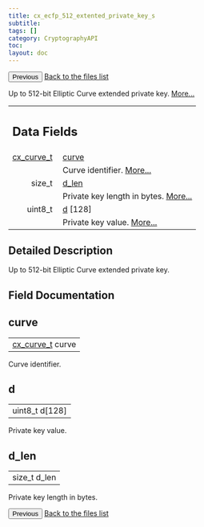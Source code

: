 ```yaml
---
title: cx_ecfp_512_extented_private_key_s
subtitle:
tags: []
category: CryptographyAPI
toc:
layout: doc
---
```


<button class="uk-button uk-button-default uk-button-small uk-margin-medium-top" onclick="history.back()">Previous</button>
<a class="uk-button uk-button-default uk-button-small uk-margin-medium-top crypto-button" href="../../crypto-api/files">Back to the files list</a>


<p>Up to 512-bit Elliptic Curve extended private key.  
 <a href="../cx__ecfp__512__extented__private__key__s#details">More...</a></p>
<table class="memberdecls">
<tr class="heading"><td colspan="4"><h2 class="groupheader"><a name="pub-attribs"></a>
Data Fields</h2></td></tr>
<tr class="memitem:a474bc8df07e877791f9b39dac8f9a8df"><td class="memItemLeft" align="right" valign="top"><a class="el" href="../ox__ec_8h#ada004671ae8fe2032d4c144ed6ebb837">cx_curve_t</a>&#160;</td><td colspan="3" class="memItemRight" valign="bottom"><a class="el" href="../cx__ecfp__512__extented__private__key__s#a474bc8df07e877791f9b39dac8f9a8df">curve</a></td></tr>
<tr class="memdesc:a474bc8df07e877791f9b39dac8f9a8df"><td class="mdescLeft">&#160;</td><td colspan="3" class="mdescRight">Curve identifier.  <a href="#a474bc8df07e877791f9b39dac8f9a8df">More...</a><br /></td></tr>
<tr class="memitem:a8dfb6c9c6fef9e7e170fbc5cfc348e4d"><td class="memItemLeft" align="right" valign="top">size_t&#160;</td><td colspan="3" class="memItemRight" valign="bottom"><a class="el" href="../cx__ecfp__512__extented__private__key__s#a8dfb6c9c6fef9e7e170fbc5cfc348e4d">d_len</a></td></tr>
<tr class="memdesc:a8dfb6c9c6fef9e7e170fbc5cfc348e4d"><td class="mdescLeft">&#160;</td><td colspan="3" class="mdescRight">Private key length in bytes.  <a href="#a8dfb6c9c6fef9e7e170fbc5cfc348e4d">More...</a><br /></td></tr>
<tr class="memitem:a8e77a8a1c12b4bc8c0cffd16f97cbf64"><td class="memItemLeft" align="right" valign="top">uint8_t&#160;</td><td colspan="3" class="memItemRight" valign="bottom"><a class="el" href="../cx__ecfp__512__extented__private__key__s#a8e77a8a1c12b4bc8c0cffd16f97cbf64">d</a> [128]</td></tr>
<tr class="memdesc:a8e77a8a1c12b4bc8c0cffd16f97cbf64"><td class="mdescLeft">&#160;</td><td colspan="3" class="mdescRight">Private key value.  <a href="#a8e77a8a1c12b4bc8c0cffd16f97cbf64">More...</a><br /></td></tr>
</table>
<a name="details" id="details"></a>

## Detailed Description

<div class="textblock"><p>Up to 512-bit Elliptic Curve extended private key. </p>
</div><h2 class="groupheader">Field Documentation</h2>
<a id="a474bc8df07e877791f9b39dac8f9a8df"></a>
<h2 class="memtitle">curve</h2>

<div class="memitem">
<div class="memproto">
      <table class="memname">
        <tr>
          <td class="memname"><a class="el" href="../ox__ec_8h#ada004671ae8fe2032d4c144ed6ebb837">cx_curve_t</a> curve</td>
        </tr>
      </table>
</div><div class="memdoc">

<p>Curve identifier. </p>

</div>
</div>
<a id="a8e77a8a1c12b4bc8c0cffd16f97cbf64"></a>
<h2 class="memtitle">d</h2>

<div class="memitem">
<div class="memproto">
      <table class="memname">
        <tr>
          <td class="memname">uint8_t d[128]</td>
        </tr>
      </table>
</div><div class="memdoc">

<p>Private key value. </p>

</div>
</div>
<a id="a8dfb6c9c6fef9e7e170fbc5cfc348e4d"></a>
<h2 class="memtitle">d_len</h2>

<div class="memitem">
<div class="memproto">
      <table class="memname">
        <tr>
          <td class="memname">size_t d_len</td>
        </tr>
      </table>
</div><div class="memdoc">

<p>Private key length in bytes. </p>

</div>
</div>
<button class="uk-button uk-button-default uk-button-small uk-margin-medium-top" onclick="history.back()">Previous</button>
<a class="uk-button uk-button-default uk-button-small uk-margin-medium-top crypto-button" href="../../crypto-api/files">Back to the files list</a>
